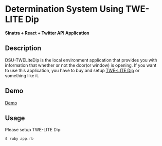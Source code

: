 # **Determination System Using TWE-LITE Dip**
**Sinatra + React + Twitter API Application**

## Description
DSU-TWELiteDip is the local environment application that provides you with information that whether or not the door(or window) is opening.
If you want to use this application, you have to buy and setup [TWE-LITE Dip](http://mono-wireless.com/jp/products/TWE-Lite-DIP/) or something like it.

## Demo
[Demo](https://i.gyazo.com/2b3610a06df38c372450579dd282b821.gif)

## Usage
Please setup TWE-LITE Dip

    $ ruby app.rb
